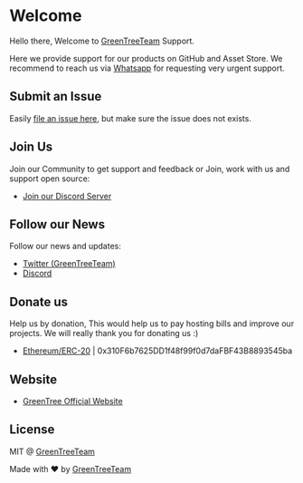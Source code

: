 # Welcome

Hello there,
Welcome to [GreenTreeTeam](https://github.com/GreenTreeTeam) Support.

Here we provide support for our products on GitHub and Asset Store.
We recommend to reach us via [Whatsapp](https://wa.me/message/5ODUV7GZGPIDP1) for requesting very urgent support.

## Submit an Issue

Easily [file an issue here](https://github.com/GreenTreeTeam/Support/issues/new), but make sure the issue does not exists.

## Join Us

Join our Community to get support and feedback or Join, work with us and support open source:

- [Join our Discord Server](https://discord.gg/TGk95ptrf2)


## Follow our News

Follow our news and updates:

- [Twitter (GreenTreeTeam)](https://twitter.com/GreenTreeTeam)
- [Discord](https://discord.gg/TGk95ptrf2)

## Donate us

Help us by donation, This would help us to pay hosting bills and improve our projects.
We will really thank you for donating us :)

- [Ethereum/ERC-20](0x310F6b7625DD1f48f99f0d7daFBF43B8893545ba) | 0x310F6b7625DD1f48f99f0d7daFBF43B8893545ba

## Website
- [GreenTree Official Website](https://greentree.team/)

## License

MIT @ [GreenTreeTeam](https://github.com/GreenTreeTeam)

Made with :heart: by [GreenTreeTeam](https://github.com/GreenTreeTeam)
